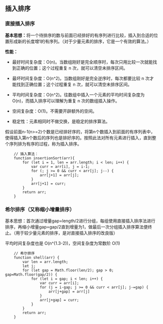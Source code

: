 ## 插入排序


### 直接插入排序
<strong>基本思想：</strong>将一个待排序的数与前面已经排好的有序列进行比较，插入到合适的位置形成新的长度增1的有序列。（对于少量元素的排序，它是一个有效的算法。）

<strong>性能：</strong>

- 最好时间复杂度：O(n)。当数组刚好是完全顺序时，每次只用比较一次就能找到正确的位置；这个过程重复 n 次，就可以清空未排序区间。

- 最坏时间复杂度：O(n^2)。当数组刚好是完全逆序时，每次都要比较 n 次才能找到正确位置；这个过程重复 n 次，就可以清空未排序区间。

- 平均时间复杂度：O(n^2)。往数组中插入一个元素的平均时间复杂度为 O(n)，而插入排序可以理解为重复 n 次的数组插入操作。

- 空间复杂度：O(1)。不需要开辟额外的空间。

- 稳定性：元素相同时不做交换，是稳定的排序算法。


假设前面n-1(n>=2)个数是已经排好序的，将第n个数插入到前面的有序列表中，使得插入第n个数后的序列也是排好序的。按照此法对所有元素进行插入，直到整个序列排为有序的过程，称为插入排序。


```
    // 插入算法：
    function insertionSort(arr){
        for (let i = 1, len = arr.length; i < len; i++) {
            var curr = arr[i], j = i-1;
            for (; j >= 0 && curr < arr[j]; j--) {
                arr[j+1] = arr[j];
            }
            arr[j+1] = curr;
        }
        return arr;
    }
```


### 希尔排序（又称缩小增量排序）
基本思想：首次通过增量gap=length/2进行分组，每组使用直接插入排序法进行排序，再缩小增量gap=gap/2直到增量为1，做最后一次分组插入排序算法便终止。（用于较少量元素的排序，是对直接插入排序的改良版）

平均时间复杂度也是 O(n^(1.3-2))，空间复杂度为常数阶 O(1)

```
    // 希尔排序
    function shell(arr) {
        var len = arr.length;
        let j;
        for (let gap = Math.floor(len/2); gap > 0; gap=Math.floor(gap/2)) {
            for (let i = gap; i < len; i++) {
                var curr = arr[i];
                for (j = i-gap; j >= 0 && curr < arr[j]; j-=gap) {
                    arr[j+gap] = arr[j]
                }
                arr[j+gap] = curr;
            }
        }
        return arr;
    }
```